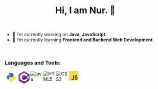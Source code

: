 <h1 align="center">Hi, I am Nur. 👋</h1>

<br />

- 🔭 I’m currently working on **Java, JavaScript**
- 🌱 I’m currently learning **Frontend and Backend Web Development**  

<br />

<h3 align="left">Languages and Tools:</h3>

<img align="left" alt="Python" width="40px" src="https://raw.githubusercontent.com/github/explore/cebd63002168a05a6a642f309227eefeccd92950/topics/python/python.png" />

<img align="left" alt="csharp" width="40px" src="https://raw.githubusercontent.com/devicons/devicon/master/icons/csharp/csharp-original.svg"  />

<img align="left"  alt="java" width="40px" src="https://cdn.icon-icons.com/icons2/2415/PNG/512/java_original_wordmark_logo_icon_146459.png" />

<img align="left" alt="HTML5" width="40px" src="https://cdn.icon-icons.com/icons2/2415/PNG/512/html_original_wordmark_logo_icon_146478.png" />

<img align="left" alt="CSS3" width="40px" src="https://cdn.icon-icons.com/icons2/2415/PNG/512/css_original_wordmark_logo_icon_146576.png" />

<img align="left" alt="JavaScript" width="30px" src="https://raw.githubusercontent.com/github/explore/80688e429a7d4ef2fca1e82350fe8e3517d3494d/topics/javascript/javascript.png" />


